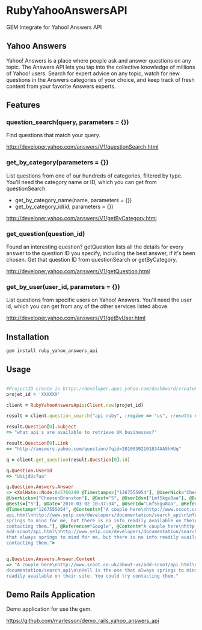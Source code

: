 # RubyYahooAnswersAPI

GEM Integrate for Yahoo! Answers API

## Yahoo Answers

Yahoo! Answers is a place where people ask and answer questions on any topic. The Answers API lets you tap into the 
collective knowledge of millions of Yahoo! users. Search for expert advice on any topic, watch for new questions in
the Answers categories of your choice, and keep track of fresh content from your favorite Answers experts.

## Features

### question_search(query, parameters = {})
Find questions that match your query.

http://developer.yahoo.com/answers/V1/questionSearch.html

### get_by_category(parameters = {})
List questions from one of our hundreds of categories, filtered by type. You'll need the category name or ID, 
which you can get from questionSearch.

* get_by_category_name(name, parameters = {})
* get_by_category_id(id, parameters = {})

http://developer.yahoo.com/answers/V1/getByCategory.html

### get_question(question_id)
Found an interesting question? getQuestion lists all the details for every answer to the question ID you specify, 
including the best answer, if it's been chosen. Get that question ID from questionSearch or getByCategory.

http://developer.yahoo.com/answers/V1/getQuestion.html

### get_by_user(user_id, parameters = {})
List questions from specific users on Yahoo! Answers. You'll need the user id, which you can get from any of the 
other services listed above.

http://developer.yahoo.com/answers/V1/getByUser.html

## Installation


```ruby
gem install ruby_yahoo_answers_api
```

## Usage

```ruby

#ProjectID create in https://developer.apps.yahoo.com/dashboard/createKey.html
projet_id = 'XXXXXX'

client = RubyYahooAnswersApi::Client.new(projet_id)

result = client.question_search("api ruby", :region => "us", :results => 5)

result.Question[0].Subject
=> "what api's are available to retrieve UK businesses?"

result.Question[0].Link
=> "http://answers.yahoo.com/question/?qid=20100302101834AA5hHUq"

q = client.get_question(result.Question[0].id)

q.Question.UserId
=> "UVijdUs7aa"

q.Question.Answers.Answer
=> <XmlHate::Node:0x5760240 @Timestamps=["1267555054"], @UserNick="CheesenBranston", 
@UserNicks=["CheesenBranston"], @Best="5", @UserIds=["Lmf5kgu8aa"], @Dates=["2010-03-02 10:37:34"],
@Bests=["5"], @Date="2010-03-02 10:37:34", @UserId="Lmf5kgu8aa", @References=["Google"], 
@Timestamp="1267555054", @Contents=["A couple here\nhttp://www.scoot.co.uk/about-us/add-scoot/
api.html\nhttp://www.yelp.com/developers/documentation/search_api\n\nYell is the one that always 
springs to mind for me, but there is no info readily available on their site. You could try
contacting them."], @Reference="Google", @Content="A couple here\nhttp://www.scoot.co.uk/about-us/
add-scoot/api.html\nhttp://www.yelp.com/developers/documentation/search_api\n\nYell is the one 
that always springs to mind for me, but there is no info readily available on their site. You could try 
contacting them.">


q.Question.Answers.Answer.Content
=> "A couple here\nhttp://www.scoot.co.uk/about-us/add-scoot/api.html\nhttp://www.yelp.com/developers/
documentation/search_api\n\nYell is the one that always springs to mind for me, but there is no info 
readily available on their site. You could try contacting them."


```

## Demo Rails Application

Demo application for use the gem.

https://github.com/marlesson/demo_rails_yahoo_answers_api
